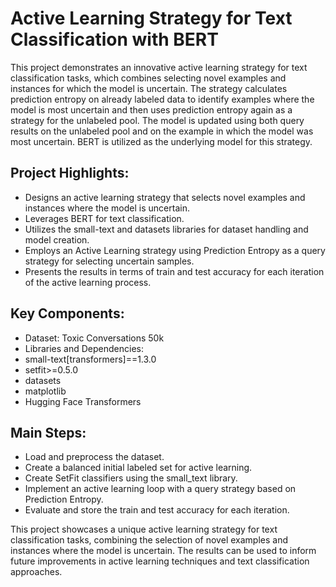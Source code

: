 # Active Learning Strategy for Text Classification with BERT

This project demonstrates an innovative active learning strategy for text classification tasks, which combines selecting novel examples and instances for which the model is uncertain. The strategy calculates prediction entropy on already labeled data to identify examples where the model is most uncertain and then uses prediction entropy again as a strategy for the unlabeled pool. The model is updated using both query results on the unlabeled pool and on the example in which the model was most uncertain. BERT is utilized as the underlying model for this strategy.

## Project Highlights:

- Designs an active learning strategy that selects novel examples and instances where the model is uncertain.
- Leverages BERT for text classification.
- Utilizes the small-text and datasets libraries for dataset handling and model creation.
- Employs an Active Learning strategy using Prediction Entropy as a query strategy for selecting uncertain samples.
- Presents the results in terms of train and test accuracy for each iteration of the active learning process.

## Key Components:

- Dataset: Toxic Conversations 50k
- Libraries and Dependencies:
- small-text[transformers]==1.3.0
- setfit>=0.5.0
- datasets
- matplotlib
- Hugging Face Transformers

## Main Steps:

- Load and preprocess the dataset.
- Create a balanced initial labeled set for active learning.
- Create SetFit classifiers using the small_text library.
- Implement an active learning loop with a query strategy based on Prediction Entropy.
- Evaluate and store the train and test accuracy for each iteration.


This project showcases a unique active learning strategy for text classification tasks, combining the selection of novel examples and instances where the model is uncertain. The results can be used to inform future improvements in active learning techniques and text classification approaches.
